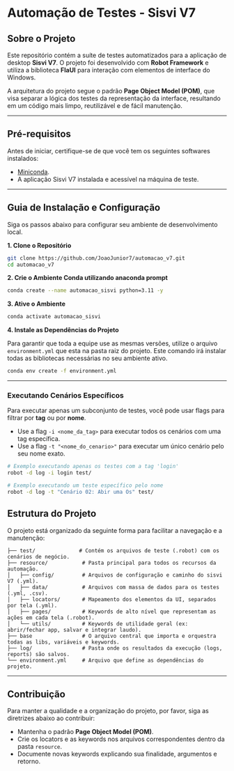 # Automação de Testes - Sisvi V7

## Sobre o Projeto

Este repositório contém a suíte de testes automatizados para a aplicação de desktop **Sisvi V7**. O projeto foi desenvolvido com **Robot Framework** e utiliza a biblioteca **FlaUI** para interação com elementos de interface do Windows.

A arquitetura do projeto segue o padrão **Page Object Model (POM)**, que visa separar a lógica dos testes da representação da interface, resultando em um código mais limpo, reutilizável e de fácil manutenção.

---

## Pré-requisitos

Antes de iniciar, certifique-se de que você tem os seguintes softwares instalados:
* [Miniconda](https://docs.anaconda.com/free/miniconda/).
* A aplicação Sisvi V7 instalada e acessível na máquina de teste.

---

## Guia de Instalação e Configuração

Siga os passos abaixo para configurar seu ambiente de desenvolvimento local.

**1. Clone o Repositório**
```bash
git clone https://github.com/JoaoJunior7/automacao_v7.git
cd automacao_v7
```

**2. Crie o Ambiente Conda utilizando anaconda prompt**
```bash
conda create --name automacao_sisvi python=3.11 -y
```

**3. Ative o Ambiente**
```bash
conda activate automacao_sisvi
```

**4. Instale as Dependências do Projeto**

Para garantir que toda a equipe use as mesmas versões, utilize o arquivo `environment.yml` que esta na pasta raiz do projeto. Este comando irá instalar todas as bibliotecas necessárias no seu ambiente ativo.

```bash
conda env create -f environment.yml
```

---

### Executando Cenários Específicos

Para executar apenas um subconjunto de testes, você pode usar flags para filtrar por **tag** ou por **nome**.

* Use a flag `-i <nome_da_tag>` para executar todos os cenários com uma tag específica.
* Use a flag `-t "<nome_do_cenario>"` para executar um único cenário pelo seu nome exato.

```bash
# Exemplo executando apenas os testes com a tag 'login'
robot -d log -i login test/

# Exemplo executando um teste específico pelo nome
robot -d log -t "Cenário 02: Abir uma Os" test/
```

## Estrutura do Projeto

O projeto está organizado da seguinte forma para facilitar a navegação e a manutenção:

```
├── test/              # Contém os arquivos de teste (.robot) com os cenários de negócio.
├── resource/           # Pasta principal para todos os recursos da automação.
│   ├── config/         # Arquivos de configuração e caminho do sisvi V7 (.yml).
│   ├── data/           # Arquivos com massa de dados para os testes (.yml, .csv).
│   ├── locators/       # Mapeamento dos elementos da UI, separados por tela (.yml).
│   ├── pages/          # Keywords de alto nível que representam as ações em cada tela (.robot).
│   └── utils/          # Keywords de utilidade geral (ex: abrir/fechar app, salvar e integrar laudo).
├── base                # O arquivo central que importa e orquestra todas as libs, variáveis e keywords.
├── log/                # Pasta onde os resultados da execução (logs, reports) são salvos.
└── environment.yml     # Arquivo que define as dependências do projeto.
```

---

## Contribuição

Para manter a qualidade e a organização do projeto, por favor, siga as diretrizes abaixo ao contribuir:

* Mantenha o padrão **Page Object Model (POM)**.
* Crie os locators e as keywords nos arquivos correspondentes dentro da pasta `resource`.
* Documente novas keywords explicando sua finalidade, argumentos e retorno.
```

